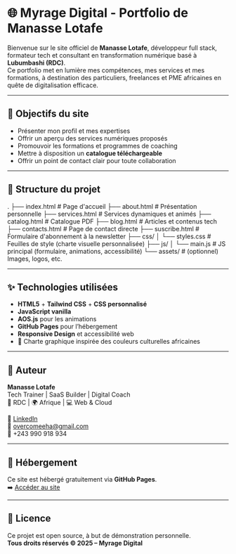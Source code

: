 # 🌐 Myrage Digital - Portfolio de Manasse Lotafe

Bienvenue sur le site officiel de **Manasse Lotafe**, développeur full stack, formateur tech et consultant en transformation numérique basé à **Lubumbashi (RDC)**.  
Ce portfolio met en lumière mes compétences, mes services et mes formations, à destination des particuliers, freelances et PME africaines en quête de digitalisation efficace.

---

## 🚀 Objectifs du site

- Présenter mon profil et mes expertises
- Offrir un aperçu des services numériques proposés
- Promouvoir les formations et programmes de coaching
- Mettre à disposition un **catalogue téléchargeable**
- Offrir un point de contact clair pour toute collaboration

---

## 📁 Structure du projet

.
├── index.html # Page d'accueil
├── about.html # Présentation personnelle
├── services.html # Services dynamiques et animés
├── catalog.html # Catalogue PDF
├── blog.html # Articles et contenus tech
├── contacts.html # Page de contact directe
├── suscribe.html # Formulaire d'abonnement à la newsletter
├── css/
│ └── styles.css # Feuilles de style (charte visuelle personnalisée)
├── js/
│ └── main.js # JS principal (formulaire, animations, accessibilité)
└── assets/ # (optionnel) Images, logos, etc.


---

## ✨ Technologies utilisées

- **HTML5** + **Tailwind CSS** + **CSS personnalisé**
- **JavaScript vanilla**
- **AOS.js** pour les animations
- **GitHub Pages** pour l’hébergement
- **Responsive Design** et accessibilité web
- 🎨 Charte graphique inspirée des couleurs culturelles africaines

---

## 🧠 Auteur

**Manasse Lotafe**  
Tech Trainer | SaaS Builder | Digital Coach  
📍 RDC | 🌍 Afrique | 💻 Web & Cloud

🔗 [LinkedIn](https://linkedin.com/in/...)  
📧 overcomeeha@gmail.com  
📱 +243 990 918 934

---

## 📢 Hébergement

Ce site est hébergé gratuitement via **GitHub Pages**.  
➡️ [Accéder au site](https://ehalotafe.github.io/Portfolio-catalog/)

---

## 📄 Licence

Ce projet est open source, à but de démonstration personnelle.  
**Tous droits réservés © 2025 – Myrage Digital**

